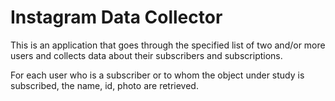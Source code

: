 # Instagram Data Collector
This is an application that goes through the specified list of two and/or more users and collects data about their subscribers and subscriptions.

For each user who is a subscriber or to whom the object under study is subscribed, the name, id, photo are retrieved.


